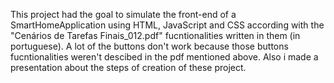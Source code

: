 This project had the goal to simulate the front-end of a SmartHomeApplication using HTML, JavaScript and CSS according with the "Cenários de Tarefas Finais_012.pdf" fucntionalities written in them (in portuguese). A lot of the buttons don't work
because those buttons fucntionalities weren't descibed in the pdf mentioned above. Also i made a presentation about the steps of creation of these project.
